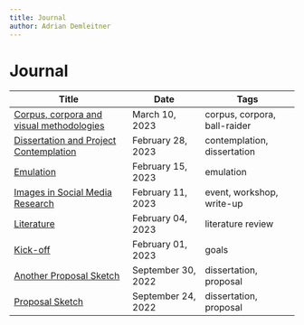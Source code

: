 ```yaml
---
title: Journal
author: Adrian Demleitner
---
```

# Journal
| Title                                                               | Date               | Tags                         |
| ------------------------------------------------------------------- | ------------------ | ---------------------------- |
| [Corpus, corpora and visual methodologies](journal/2023-03-10.md) | March 10, 2023     | corpus, corpora, ball-raider |
| [Dissertation and Project Contemplation](journal/2023-02-28.md)   | February 28, 2023  | contemplation, dissertation  |
| [Emulation](journal/2023-02-15.md)                                | February 15, 2023  | emulation                    |
| [Images in Social Media Research](journal/2023-02-11.md)          | February 11, 2023  | event, workshop, write-up    |
| [Literature](journal/2023-02-04.md)                               | February 04, 2023  | literature review            |
| [Kick-off](journal/2023-02-01.md)                                 | February 01, 2023  | goals                        |
| [Another Proposal Sketch](journal/2022-09-30.md)                  | September 30, 2022 | dissertation, proposal       |
| [Proposal Sketch](journal/2022-09-24.md)                          | September 24, 2022 | dissertation, proposal       |
